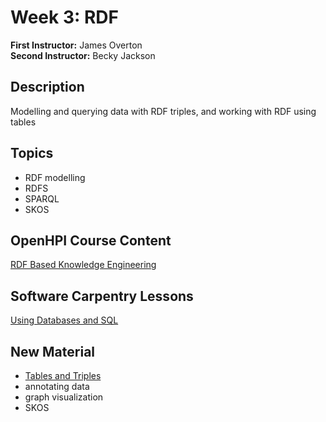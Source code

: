 # Week 3: RDF

**First Instructor:** James Overton  
**Second Instructor:** Becky Jackson  
	
## Description
Modelling and querying data with RDF triples, and working with RDF using tables

## Topics
- RDF modelling
- RDFS
- SPARQL
- SKOS

## OpenHPI Course Content
[RDF Based Knowledge Engineering](https://open.hpi.de/courses/semanticweb2015/items/2DXVQCd9tgUkhcTQkwpHfd)

## Software Carpentry Lessons
[Using Databases and SQL](http://swcarpentry.github.io/sql-novice-survey/)

## New Material
- [Tables and Triples](https://github.com/jamesaoverton/obook/blob/master/03-RDF/tables-and-triples.md)
- annotating data
- graph visualization
- SKOS
